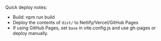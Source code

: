 Quick deploy notes:
- Build: npm run build
- Deploy the contents of `dist/` to Netlify/Vercel/GitHub Pages
- If using GitHub Pages, set `base` in vite.config.js and use gh-pages or deploy manually.
